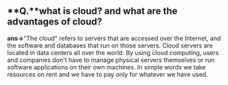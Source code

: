 ## **Q.**what is cloud? and what are the advantages of cloud?

**ans->**"The cloud" refers to servers that are accessed over the Internet, and the software and databases that run on those servers. Cloud servers are located in data centers all over the world. By using cloud computing, users and companies don't have to manage physical servers themselves or run software applications on their own machines.
In simple words we take resources on rent and we have to pay only for whatever we have used.
